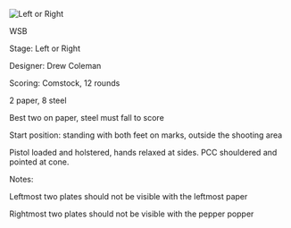 ![Left or Right](https://github.com/bagellord/USPSA-Stages/blob/master/11-15%20rounds/Left%20or%20Right%20-%2012%20rounds%20-%20Comstock/Left%20or%20Right.png)

WSB

Stage: Left or Right

Designer: Drew Coleman

Scoring: Comstock, 12 rounds

2 paper, 8 steel

Best two on paper, steel must fall to score

Start position: standing with both feet on marks, outside the shooting area

Pistol loaded and holstered, hands relaxed at sides. PCC shouldered and pointed at cone.

Notes:

Leftmost two plates should not be visible with the leftmost paper

Rightmost two plates should not be visible with the pepper popper
